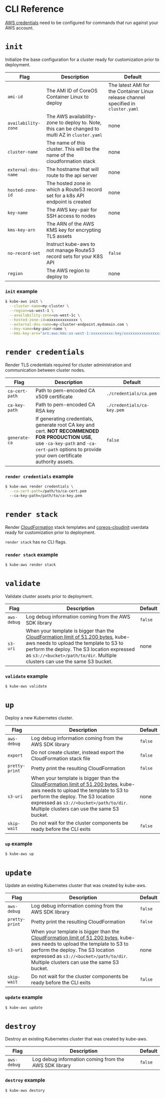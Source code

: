 # CLI Reference

[AWS credentials](aws-credentials.md) need to be configured for commands that run against your AWS account.

# `init`

Initialize the base configuration for a cluster ready for customization prior to deployment.

| Flag | Description | Default |
| -- | -- | -- |
| `ami-id` | The AMI ID of CoreOS Container Linux to deploy | The latest AMI for the Container Linux release channel specified in `cluster.yaml` |
| `availability-zone` | The AWS availability-zone to deploy to. Note, this can be changed to multi AZ in `cluster.yaml` | none |
| `cluster-name` | The name of this cluster. This will be the name of the cloudformation stack | none |
| `external-dns-name` | The hostname that will route to the api server | none |
| `hosted-zone-id` | The hosted zone in which a Route53 record set for a k8s API endpoint is created | none |
| `key-name` | The AWS key-pair for SSH access to nodes | none |
| `kms-key-arn` | The ARN of the AWS KMS key for encrypting TLS assets |
| `no-record-set` | Instruct kube-aws to not manage Route53 record sets for your K8S API | `false` |
| `region` | The AWS region to deploy to | none |

### `init` example

```bash
$ kube-aws init \
  --cluster-name=my-cluster \
  --region=us-west-1 \
  --availability-zone=us-west-1c \
  --hosted-zone-id=xxxxxxxxxxxxxx \
  --external-dns-name=my-cluster-endpoint.mydomain.com \
  --key-name=key-pair-name \
  --kms-key-arn="arn:aws:kms:us-west-1:xxxxxxxxxx:key/xxxxxxxxxxxxxxxxxxx"
```

# `render credentials`

Render TLS credentials required for cluster administration and communication between cluster nodes.

| Flag | Description | Default |
| -- | -- | -- |
| `ca-cert-path` | Path to pem-encoded CA x509 certificate | `./credentials/ca.pem` |
| `ca-key-path` | Path to pem-encoded CA RSA key | `./credentials/ca-key.pem` |
| `generate-ca` | If generating credentials, generate root CA key and cert. **NOT RECOMMENDED FOR PRODUCTION USE**, use `-ca-key-path` and `-ca-cert-path` options to provide your own certificate authority assets. | `false` |

### `render credentials` example

```bash
$ kube-aws render credentials \
  --ca-cert-path=/path/to/ca-cert.pem
  --ca-key-path=/path/to/ca-key.pem
```

# `render stack`

Render [CloudFormation](https://aws.amazon.com/cloudformation/) stack templates and [coreos-cloudinit](https://github.com/coreos/coreos-cloudinit) userdata ready for customization prior to deployment.

`render stack` has no CLI flags.

### `render stack` example

```bash
$ kube-aws render stack
```

# `validate`

Validate cluster assets prior to deployment.

| Flag | Description | Default |
| -- | -- | -- |
| `aws-debug` | Log debug information coming from the AWS SDK library | `false` |
| `s3-uri` | When your template is bigger than the [CloudFormation limit of 51,200 bytes](http://docs.aws.amazon.com/AWSCloudFormation/latest/UserGuide/cloudformation-limits.html), kube-aws needs to upload the template to S3 to perform the deploy. The S3 location expressed as `s3://<bucket>/path/to/dir`. Multiple clusters can use the same S3 bucket. | none |

### `validate` example

```bash
$ kube-aws validate
```

# `up`

Deploy a new Kubernetes cluster.

| Flag | Description | Default |
| -- | -- | -- |
| `aws-debug` | Log debug information coming from the AWS SDK library | `false` |
| `export` | Do not create cluster, instead export the CloudFormation stack file | `false` |
| `pretty-print` | Pretty print the resulting CloudFormation | `false` |
| `s3-uri` | When your template is bigger than the [CloudFormation limit of 51,200 bytes](http://docs.aws.amazon.com/AWSCloudFormation/latest/UserGuide/cloudformation-limits.html), kube-aws needs to upload the template to S3 to perform the deploy. The S3 location expressed as `s3://<bucket>/path/to/dir`. Multiple clusters can use the same S3 bucket. | none |
| `skip-wait` | Do not wait for the cluster components be ready before the CLI exits | `false` |

### `up` example

```bash
$ kube-aws up 
```

# `update`

Update an existing Kubernetes cluster that was created by kube-aws.

| Flag | Description | Default |
| -- | -- | -- |
| `aws-debug` | Log debug information coming from the AWS SDK library | `false` |
| `pretty-print` | Pretty print the resulting CloudFormation | `false` |
| `s3-uri` | When your template is bigger than the [CloudFormation limit of 51,200 bytes](http://docs.aws.amazon.com/AWSCloudFormation/latest/UserGuide/cloudformation-limits.html), kube-aws needs to upload the template to S3 to perform the deploy. The S3 location expressed as `s3://<bucket>/path/to/dir`. Multiple clusters can use the same S3 bucket. | none |
| `skip-wait` | Do not wait for the cluster components be ready before the CLI exits | `false` |

### `update` example

```bash
$ kube-aws update
```

# `destroy`

Destroy an existing Kubernetes cluster that was created by kube-aws.

| Flag | Description | Default |
| -- | -- | -- |
| `aws-debug` | Log debug information coming from the AWS SDK library | `false` |

### `destroy` example

```bash
$ kube-aws destory
```